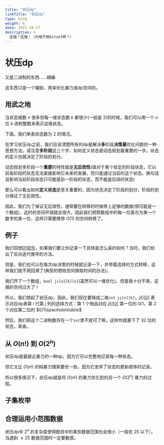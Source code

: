 ```yaml
---
title: "状压dp"
linkTitle: "状压dp"
type: blog
weight: 6
date: 2021-10-17
description: >
  压缩！压缩！（为啥不用bitset咧？）
---
```


# 状压dp

又是二进制的东西……~~烦躁~~

这东西只是一个辅助，用来优化暴力或dp空间的。

## 用武之地

当状态维数 $n$ 很多但每一维状态数 $k$ 都很少(一般是 $2$)的时候，我们可以用一个 $n$ 位 $k$ 进制整数来表示这维状态。

下面，我们单表状态数为 $2$ 的情况。

在学习状压dp之前，我们应该清楚所有的dp是解决**多**阶段**决策最**优化问题的一种思想方法。请注意**多阶段**这三个字，如何定义状态是动态规划最重要的一步。状态的定义也就决定了阶段的划分。

动态规划多阶段一个**重要**的特性就是**无后效性**(值对于某个给定的阶段状态，它以前各阶段的状态无法直接影响它未来的发展，而只能通过当前的这个状态。换句话说影响当前阶段状态只可能是前一阶段的状态，而不能是后续的状态)

那么可以看出如何**定义状态**是至关重要的，因为状态决定了阶段的划分，阶段的划分保证了无后效性。

因此，我们为了保证无后效性，通常要在转移的时候带上足够的数据(很可能是一个数组)，这时的空间开销就会很大，因此我们把原数组中的每一位表示为某一个数字的某一位，这样只需要携带 $O(1)$ 的空间转移了。

## 例子

我们回想[01背包](./背包问题.md)，如果我们要让你记录一下具体是怎么装的如何？当时，我们给出了反向迭代推导的方法。

但是，我们也可以在每次dp决策的时候就记录一下，并带着选择的方式转移，这样我们就不用回溯了(典型的牺牲空间换取时间的办法)。

我们开了一个数组，`bool ji[n][k][n]`(虽然可以一维优化)，但是我十分不爽，这搞的空间过大了！

所以，我们想起了状压dp，因此，我们现在要降成二维`int ji[n][k]`，$ji[i][j]$ 表示对应dp表第 $i$ 行第 $j$ 列的选择方式：第 $1$ 个物品对应 $ji[i][j]$ 第一位的 $0/1$，第 $2$ 个对应第二位的 $0/1\space\dots\dots$

然后，我们把这个二进制数存在一个`int`里不就可了嘛，这样你就塞下了 $32$ 位的状态，真香。

## 从 $O(n!)$ 到 $O(2^n)$

状压dp是最接近暴力的一种dp，因为它可以完整地记录每一种状态。

但它又比 $O(n!)$ 的纯暴力搜索要优一些，因为它舍弃了状态的更新顺序的记录。

所以很多情况下，状压dp就是将 $O(n!)$ 的暴力优化到的另一个 $O(2^n)$ 暴力的过程。

## 子集枚举

## 合理运用小范围数据

状压dp中 $2^n$ 的复杂度使得题目中的某些数据范围也会很小（一般在 $25$ 以下）。当遇到 $\le{25}$ 数据范围时一定要敏感。